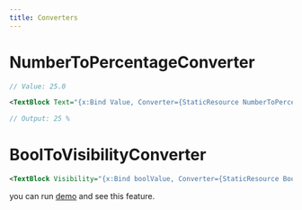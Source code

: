 ```yaml
---
title: Converters
---
```


# NumberToPercentageConverter

```cs
// Value: 25.0
```

```xml
<TextBlock Text="{x:Bind Value, Converter={StaticResource NumberToPercentageConverter}, ConverterParameter=WithPercentageSymbol}" />
```

```cs
// Output: 25 %
```


# BoolToVisibilityConverter
```xml
<TextBlock Visibility="{x:Bind boolValue, Converter={StaticResource BoolToVisibilityConverter}}" />
```


you can run [demo](https://github.com/WinUICommunity/WinUICommunity) and see this feature.
